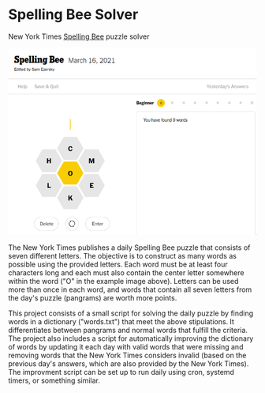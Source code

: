 # Spelling Bee Solver
New York Times [Spelling Bee](https://www.nytimes.com/puzzles/spelling-bee) puzzle solver

![alt text](assets/spelling-bee.png "Spelling Bee")

The New York Times publishes a daily Spelling Bee puzzle that consists of seven different letters. The objective is to construct as many words as possible using the provided letters. Each word must be at least four characters long and each must also contain the center letter somewhere within the word ("O" in the example image above). Letters can be used more than once in each word, and words that contain all seven letters from the day's puzzle (pangrams) are worth more points.

This project consists of a small script for solving the daily puzzle by finding words in a dictionary ("words.txt") that meet the above stipulations. It differentiates between pangrams and normal words that fulfill the criteria. The project also includes a script for automatically improving the dictionary of words by updating it each day with valid words that were missing and removing words that the New York Times considers invalid (based on the previous day's answers, which are also provided by the New York Times). The improvment script can be set up to run daily using cron, systemd timers, or something similar.

